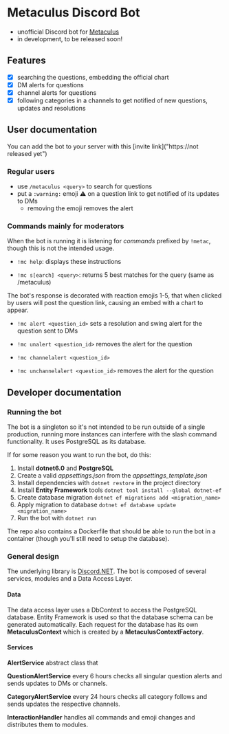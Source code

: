 # Metaculus Discord Bot
- unofficial Discord bot for [Metaculus](https://www.metaculus.com)
- in development, to be released soon!


## Features
- [x] searching the questions, embedding the official chart
- [x] DM alerts for questions
- [x] channel alerts for questions
- [x] following categories in a channels to get notified of new questions, updates and resolutions

## User documentation
You can add the bot to your server with this [invite link]("https://not released yet")
### Regular users 
- use `/metaculus <query>` to search for questions
- put a `:warning:` emoji ⚠️ on a question link to get notified of its updates to DMs
  - removing the emoji removes the alert

### Commands mainly for moderators
When the bot is running it is listening for *commands* prefixed by `!metac`, though this is not the intended usage.

- `!mc help`: displays these instructions
 
- `!mc s[earch] <query>`: returns 5 best matches for the query (same as /metaculus)

The bot's response is decorated with reaction emojis 1-5,  that when clicked by users will post the question link, causing an embed with a chart to appear.

- `!mc alert <question_id>` sets a resolution and swing alert for the question sent to DMs
- `!mc unalert <question_id>` removes the alert for the question
 
- `!mc channelalert <question_id>` 
- `!mc unchannelalert <question_id>` removes the alert for the question




## Developer documentation

### Running the bot
The bot is a singleton so it's not intended to be run outside of a single production, running more instances can interfere with the slash command functionality.
It uses PostgreSQL as its database.

If for some reason you want to run the bot, do this:
1. Install **dotnet6.0** and **PostgreSQL**
2. Create a valid *appsettings.json* from the *appsettings_template.json*
3. Install dependencies with `dotnet restore` in the project directory
4. Install **Entity Framework** tools `dotnet tool install --global dotnet-ef`
5. Create database migration `dotnet ef migrations add <migration_name>`
6. Apply migration to database `dotnet ef database update <migration_name>`
7. Run the bot with `dotnet run`

The repo also contains a Dockerfile that should be able to run the bot in a container (though you'll still need to setup the database).

### General design
The underlying library is [Discord.NET](https://discordnet.dev/index.html). The bot is composed of several services, modules and a Data Access Layer. 
#### Data
The data access layer uses a DbContext to access the PostgreSQL database. 
Entity Framework is used so that the database schema can be generated automatically. 
Each request for the database has its own **MetaculusContext** which is created by a **MetaculusContextFactory**.

#### Services
**AlertService** abstract class that

**QuestionAlertService** every 6 hours checks all singular question alerts and sends updates to DMs or channels.

**CategoryAlertService** every 24 hours checks all category follows and sends updates the respective channels.

**InteractionHandler** handles all commands and emoji changes and distributes them to modules.